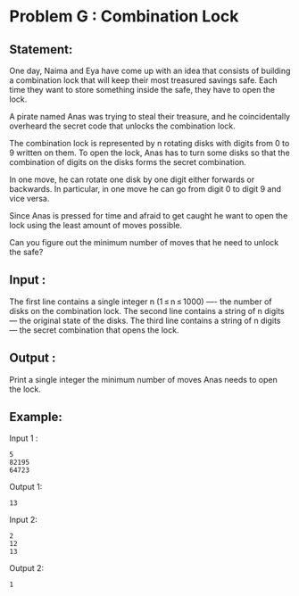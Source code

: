 # Problem G : Combination Lock

## Statement: 
One day, Naima and Eya have come up with an idea that consists of building a combination lock that will keep their most treasured savings safe. Each time they want to store something inside the safe, they have to open the lock.

A pirate named Anas was trying to steal their treasure, and he coincidentally overheard the secret code that unlocks the combination lock.

The combination lock is represented by n rotating disks with digits from 0 to 9 written on them. To open the lock, Anas has to turn some disks so that the combination of digits on the disks forms the secret combination.
 
In one move, he can rotate one disk by one digit either forwards or backwards. In particular, in one move he can go from digit 0 to digit 9 and vice versa.

Since Anas is pressed for time and afraid to get caught he want to open the lock using the least amount of moves possible.

Can you figure out the minimum number of moves that he need to unlock the safe?
## Input :
The first line contains a single integer n (1 ≤ n ≤ 1000) —- the number of disks on the combination lock.
The second line contains a string of n digits — the original state of the disks.
The third line contains a string of n digits — the secret combination that opens the lock.


## Output :
Print a single integer the minimum number of moves Anas needs to open the lock.

## Example:
Input 1 :  

```
5
82195
64723   
```

Output 1:  

```
13   
```

Input 2:  

```
2
12
13
```

Output 2:  

```
1  
```


